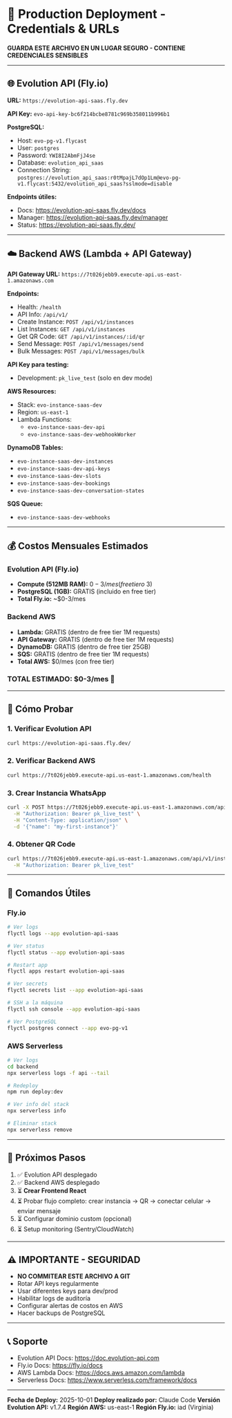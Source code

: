 # 🔐 Production Deployment - Credentials & URLs

**GUARDA ESTE ARCHIVO EN UN LUGAR SEGURO - CONTIENE CREDENCIALES SENSIBLES**

---

## 🌐 **Evolution API (Fly.io)**

**URL:** `https://evolution-api-saas.fly.dev`

**API Key:** `evo-api-key-bc6f214bcbe8781c969b358011b996b1`

**PostgreSQL:**
- Host: `evo-pg-v1.flycast`
- User: `postgres`
- Password: `YWI8I2AbmFjJ4se`
- Database: `evolution_api_saas`
- Connection String: `postgres://evolution_api_saas:r0tMpajL7dOp1Lm@evo-pg-v1.flycast:5432/evolution_api_saas?sslmode=disable`

**Endpoints útiles:**
- Docs: https://evolution-api-saas.fly.dev/docs
- Manager: https://evolution-api-saas.fly.dev/manager
- Status: https://evolution-api-saas.fly.dev/

---

## ☁️ **Backend AWS (Lambda + API Gateway)**

**API Gateway URL:** `https://7t026jebb9.execute-api.us-east-1.amazonaws.com`

**Endpoints:**
- Health: `/health`
- API Info: `/api/v1/`
- Create Instance: `POST /api/v1/instances`
- List Instances: `GET /api/v1/instances`
- Get QR Code: `GET /api/v1/instances/:id/qr`
- Send Message: `POST /api/v1/messages/send`
- Bulk Messages: `POST /api/v1/messages/bulk`

**API Key para testing:**
- Development: `pk_live_test` (solo en dev mode)

**AWS Resources:**
- Stack: `evo-instance-saas-dev`
- Region: `us-east-1`
- Lambda Functions:
  - `evo-instance-saas-dev-api`
  - `evo-instance-saas-dev-webhookWorker`

**DynamoDB Tables:**
- `evo-instance-saas-dev-instances`
- `evo-instance-saas-dev-api-keys`
- `evo-instance-saas-dev-slots`
- `evo-instance-saas-dev-bookings`
- `evo-instance-saas-dev-conversation-states`

**SQS Queue:**
- `evo-instance-saas-dev-webhooks`

---

## 💰 **Costos Mensuales Estimados**

### Evolution API (Fly.io)
- **Compute (512MB RAM):** $0-3/mes (free tier o ~$3)
- **PostgreSQL (1GB):** GRATIS (incluido en free tier)
- **Total Fly.io:** ~$0-3/mes

### Backend AWS
- **Lambda:** GRATIS (dentro de free tier 1M requests)
- **API Gateway:** GRATIS (dentro de free tier 1M requests)
- **DynamoDB:** GRATIS (dentro de free tier 25GB)
- **SQS:** GRATIS (dentro de free tier 1M requests)
- **Total AWS:** $0/mes (con free tier)

### **TOTAL ESTIMADO: $0-3/mes** 🎉

---

## 🧪 **Cómo Probar**

### 1. Verificar Evolution API
```bash
curl https://evolution-api-saas.fly.dev/
```

### 2. Verificar Backend AWS
```bash
curl https://7t026jebb9.execute-api.us-east-1.amazonaws.com/health
```

### 3. Crear Instancia WhatsApp
```bash
curl -X POST https://7t026jebb9.execute-api.us-east-1.amazonaws.com/api/v1/instances \
  -H "Authorization: Bearer pk_live_test" \
  -H "Content-Type: application/json" \
  -d '{"name": "my-first-instance"}'
```

### 4. Obtener QR Code
```bash
curl https://7t026jebb9.execute-api.us-east-1.amazonaws.com/api/v1/instances/INSTANCE_ID/qr \
  -H "Authorization: Bearer pk_live_test"
```

---

## 📝 **Comandos Útiles**

### Fly.io
```bash
# Ver logs
flyctl logs --app evolution-api-saas

# Ver status
flyctl status --app evolution-api-saas

# Restart app
flyctl apps restart evolution-api-saas

# Ver secrets
flyctl secrets list --app evolution-api-saas

# SSH a la máquina
flyctl ssh console --app evolution-api-saas

# Ver PostgreSQL
flyctl postgres connect --app evo-pg-v1
```

### AWS Serverless
```bash
# Ver logs
cd backend
npx serverless logs -f api --tail

# Redeploy
npm run deploy:dev

# Ver info del stack
npx serverless info

# Eliminar stack
npx serverless remove
```

---

## 🎯 **Próximos Pasos**

1. ✅ Evolution API desplegado
2. ✅ Backend AWS desplegado
3. ⏳ **Crear Frontend React**
4. ⏳ Probar flujo completo: crear instancia → QR → conectar celular → enviar mensaje
5. ⏳ Configurar dominio custom (opcional)
6. ⏳ Setup monitoring (Sentry/CloudWatch)

---

## ⚠️ **IMPORTANTE - SEGURIDAD**

- **NO COMMITEAR ESTE ARCHIVO A GIT**
- Rotar API keys regularmente
- Usar diferentes keys para dev/prod
- Habilitar logs de auditoría
- Configurar alertas de costos en AWS
- Hacer backups de PostgreSQL

---

## 📞 **Soporte**

- Evolution API Docs: https://doc.evolution-api.com
- Fly.io Docs: https://fly.io/docs
- AWS Lambda Docs: https://docs.aws.amazon.com/lambda
- Serverless Docs: https://www.serverless.com/framework/docs

---

**Fecha de Deploy:** 2025-10-01
**Deploy realizado por:** Claude Code
**Versión Evolution API:** v1.7.4
**Región AWS:** us-east-1
**Región Fly.io:** iad (Virginia)

